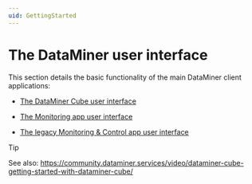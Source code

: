 ```yaml
---
uid: GettingStarted
---
```


# The DataMiner user interface

This section details the basic functionality of the main DataMiner client applications:

- [The DataMiner Cube user interface](The_DataMiner_Cube_user_interface.md)

- [The Monitoring app user interface](The_Monitoring_app_user_interface.md)

- [The legacy Monitoring & Control app user interface](The_legacy_Monitoring_Control_app_user_interface.md#the-legacy-monitoring--control-app-user-interface)

> [!TIP]
> See also:
> <https://community.dataminer.services/video/dataminer-cube-getting-started-with-dataminer-cube/>
